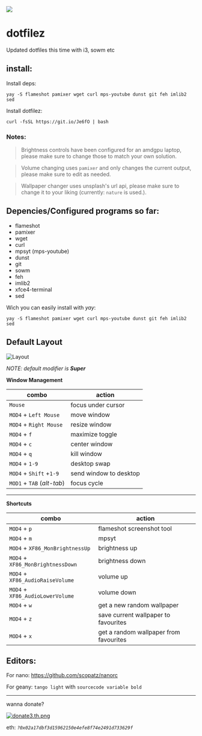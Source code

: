 <img src="https://i.ibb.co/jGMg3Ym/bootifull.png" />


# dotfilez

Updated dotfiles this time with i3, sowm etc



## install:
Install deps:

```yay -S flameshot pamixer wget curl mps-youtube dunst git feh imlib2 sed```

Install dotfilez:

```curl -fsSL https://git.io/Je6fO | bash```


### Notes:

> Brightness controls have been configured for an amdgpu laptop, please make sure to change those to match your own solution.


> Volume changing uses `pamixer` and only changes the current output, please make sure to edit as needed.


> Wallpaper changer uses unsplash's url api, please make sure to change it to your liking (currently: `nature` is used.).


## Depencies/Configured programs so far:
- flameshot
- pamixer
- wget
- curl
- mpsyt (mps-youtube)
- dunst
- git
- sowm
- feh
- imlib2
- xfce4-terminal
- sed


Wich you can easily install with *yay*: 

```yay -S flameshot pamixer wget curl mps-youtube dunst git feh imlib2 sed```


## Default Layout
![Layout](./docs/dotfilez-layout.jpg)


*NOTE: default modifier is __Super__*



**Window Management**

| combo                      | action                 |
| -------------------------- | -----------------------|
| `Mouse`                    | focus under cursor     |
| `MOD4` + `Left Mouse`      | move window            |
| `MOD4` + `Right Mouse`     | resize window          |
| `MOD4` + `f`               | maximize toggle        |
| `MOD4` + `c`               | center window          |
| `MOD4` + `q`               | kill window            |
| `MOD4` + `1-9`             | desktop swap           |
| `MOD4` + `Shift` +`1-9`    | send window to desktop |
| `MOD1` + `TAB` (*alt-tab*) | focus cycle            |

------

**Shortcuts**

| combo                      | action                 |
| -------------------------- | -----------------------|
| `MOD4` + `p`                    | flameshot screenshot tool |
| `MOD4` + `m`      | mpsyt            |
| `MOD4` + `XF86_MonBrightnessUp`     | brightness up          |
| `MOD4` + `XF86_MonBrightnessDown`               | brightness down        |
| `MOD4` + `XF86_AudioRaiseVolume`               | volume up          |
| `MOD4` + `XF86_AudioLowerVolume`               | volume down            |
| `MOD4` + `w`             | get a new random wallpaper           |
| `MOD4` + `z`    | save current wallpaper to favourites |
| `MOD4` + `x` | get a random wallpaper from favourites            |



## Editors:
For nano: https://github.com/scopatz/nanorc

For geany: `tango light` with `sourcecode variable bold`

------

wanna donate?

[![donate3.th.png](https://s5.gifyu.com/images/donate3.th.png)](https://gifyu.com/image/vI0f)

eth: *`?0x02a17dbf3d15962150e4efe8f74e2491d733629f`*
